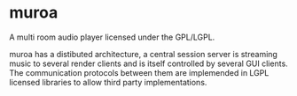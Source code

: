 # muroa
A multi room audio player licensed under the GPL/LGPL.

muroa has a distibuted architecture, a central session server 
is streaming music to several render clients and is itself controlled by several GUI clients.
The communication protocols between them are implemended in LGPL licensed libraries to allow third party implementations.

